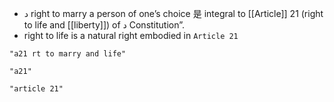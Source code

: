 
- د right to marry a person of one’s choice 是 integral to [[Article]] 21 (right to life and [[liberty]]) of د Constitution”.
- right to life is a natural right embodied in `Article 21`

```query
"a21 rt to marry and life"
```

```query
"a21"
```

```query
"article 21"
```